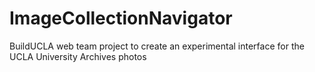 # ImageCollectionNavigator
BuildUCLA web team project to create an experimental interface for the UCLA University Archives photos
